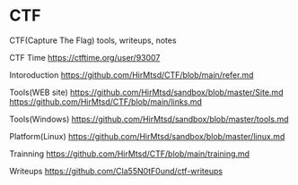 # CTF
CTF(Capture The Flag) tools, writeups, notes

CTF Time
https://ctftime.org/user/93007

Intoroduction
https://github.com/HirMtsd/CTF/blob/main/refer.md

Tools(WEB site)
https://github.com/HirMtsd/sandbox/blob/master/Site.md
https://github.com/HirMtsd/CTF/blob/main/links.md

Tools(Windows)
https://github.com/HirMtsd/sandbox/blob/master/tools.md

Platform(Linux)
https://github.com/HirMtsd/sandbox/blob/master/linux.md

Trainning
https://github.com/HirMtsd/CTF/blob/main/training.md

Writeups
https://github.com/Cla55N0tF0und/ctf-writeups
